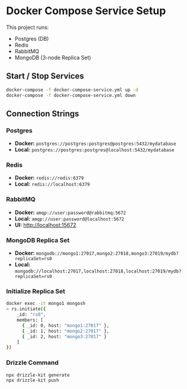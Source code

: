 # Docker Compose Service Setup

This project runs:

- Postgres (DB)  
- Redis  
- RabbitMQ 
- MongoDB (3-node Replica Set)

## Start / Stop Services
```bash
docker-compose -f docker-compose-service.yml up -d
docker-compose -f docker-compose-service.yml down
```

## Connection Strings

### Postgres
- **Docker:** `postgres://postgres:postgres@postgres:5432/mydatabase`  
- **Local:** `postgres://postgres:postgres@localhost:5432/mydatabase`  

### Redis
- **Docker:** `redis://redis:6379`  
- **Local:** `redis://localhost:6379`  

### RabbitMQ
- **Docker:** `amqp://user:password@rabbitmq:5672`  
- **Local:** `amqp://user:password@localhost:5672`  
- **UI:** [http://localhost:15672](http://localhost:15672)  

### MongoDB Replica Set
- **Docker:** `mongodb://mongo1:27017,mongo2:27018,mongo3:27019/mydb?replicaSet=rs0`  
- **Local:** `mongodb://localhost:27017,localhost:27018,localhost:27019/mydb?replicaSet=rs0`  

### Initialize Replica Set
```bash
docker exec -it mongo1 mongosh
> rs.initiate({
    _id: "rs0",
    members: [
      { _id: 0, host: "mongo1:27017" },
      { _id: 1, host: "mongo2:27017" },
      { _id: 2, host: "mongo3:27017" }
    ]
})
```
### Drizzle Command
```
npx drizzle-kit generate
npx drizzle-kit push
